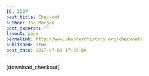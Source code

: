 ```yaml
---
ID: 2227
post_title: Checkout
author: Jon Morgan
post_excerpt: ""
layout: page
permalink: http://www.shepherdhistory.org/checkout/
published: true
post_date: 2017-07-07 17:36:04
---
```

[download_checkout]